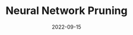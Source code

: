 ---
title: Neural Network Pruning
date: 2022-09-15
categories: 
  - Deep Learning
tags: 
  - neural-network
  - model-compression
header: 
  image: "/assets/images/rome.jpg"
---